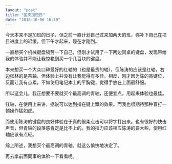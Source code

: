 ```yaml
---
layout: "post"
title: "国庆加班日"
date: "2018-10-06 16:19"
---
```


今天本来不是加班的日子，但之前一直计划自己过来加两天的班，弥补下自己在项目进度上的迟缓。但下午才起来，现在才刚到。

一直想买个机械键盘犒劳一下自己，但刚才试用了一下两边同桌的键盘，发现带给我的体验并不能让我惊艳到买一个几百块的键盘。

本来想买一个大众口碑最好的红轴的（也是最贵的轴），但陈涛的应该是红轴，右边张林的是茶轴，但体验上并没有让我觉得有多佳。相反，刚才因为陈的高键位，反而让我有点累，不如使用笔记本上的平胸键，觉得手放在上面最舒服。

所以这会儿，我正想要不要就买个最高调的青轴，还便宜点，用起来体验也最佳。

红轴，在使用上来讲，据说可以达到指在键上飘的效果。而我也很期待那种盲打一顿操作猛如虎。

而使用陈涛的键盘的良好体验在于真的很柔点击可以将字打出来。也有很好的快击声音，但青轴的段落感肯定是比不上的。我的指力应该相应陈涛的要大些，使用红轴应该有点轻。

综上所述，我想买个最高调的青轴。就这么愉快地决定了。

再去拿前面同事的体验一下看看呢。
